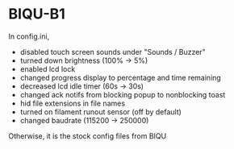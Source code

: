 # BIQU-B1

In config.ini,
- disabled touch screen sounds under "Sounds / Buzzer" 
- turned down brightness (100% -> 5%)
- enabled lcd lock
- changed progress display to percentage and time remaining
- decreased lcd idle timer (60s -> 30s)
- changed ack notifs from blocking popup to nonblocking toast
- hid file extensions in file names
- turned on filament runout sensor (off by default)
- changed baudrate (115200 -> 250000)

Otherwise, it is the stock config files from BIQU